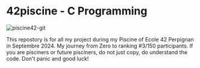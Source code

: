 # 42piscine - C Programming
![piscine42-git](https://github.com/user-attachments/assets/d53911bb-6b81-4074-944a-8887085309d7)


This repostory is for all my project during my Piscine of Ecole 42 Perpignan in Septembre 2024.
My journey from Zero to ranking #3/150 participants.
If you are pisciners or future pisciners, do not just copy, do understand the code.
Don't panic and good luck!
